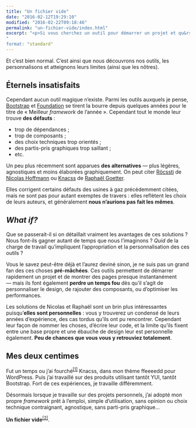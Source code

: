 ```yaml
---
title: "Un fichier vide"
date: "2016-02-12T19:29:10"
modified: "2016-02-22T09:18:46"
permalink: "un-fichier-vide/index.html"
excerpt: "<p>Si vous cherchez un outil pour démarrer un projet et qu&rsquo;aucun <em lang="en">framework</em> ne vous plaît, n&#700;oubliez pas cette option. Elle vous sierra à merveille. <a href="https://www.ffoodd.fr/un-fichier-vide/" aria-hidden="true">Lire la suite de «&nbsp;Un fichier vide&nbsp;» <span class="meta-nav">&rarr;</span></a></p>
"
format: "standard"
---
```

<p>Et c’est bien normal. C’est ainsi que nous découvrons nos outils, les personnalisons et atteignons leurs limites (ainsi que les nôtres).</p>
<h2>Éternels insatisfaits</h2>
<p>Cependant aucun outil magique n’existe. Parmi les outils auxquels je pense, <a href="http://getbootstrap.com/" hreflang="en">Bootstrap</a> et <a href="http://foundation.zurb.com/" hreflang="en">Foundation</a> se tirent la bourre depuis quelques années pour le titre de «&nbsp;Meilleur <i lang="en">framework</i> de l’année&nbsp;». Cependant tout le monde leur trouve <strong>des défauts</strong>&nbsp;:</p>
<ul>
<li>trop de dépendances&nbsp;;</li>
<li>trop de composants&nbsp;;</li>
<li>des choix techniques trop orientés&nbsp;;</li>
<li>des partis-pris graphiques trop saillant&nbsp;;</li>
<li>etc.</li>
</ul>
<p>Un peu plus récemment sont apparues <strong>des alternatives</strong> &mdash;&nbsp;plus légères, agnostiques et moins élaborées graphiquement. On peut citer <a href="https://rocssti.net/">Röcssti</a> de <a href="http://www.nicolas-hoffmann.net/">Nicolas Hoffmann</a> ou <a href="http://knacss.com/">Knacss</a> de <a href="http://www.goetter.fr/">Raphaël Goetter</a>.</p>
<p>Elles corrigent certains défauts des usines à gaz précédemment citées, mais ne sont pas pour autant exemptes de travers&nbsp;: elles reflètent les choix de leurs auteurs, et généralement <strong>nous n’aurions pas fait les mêmes</strong>.</p>
<h2><i lang="en">What if?</i></h2>
<p>Que se passerait-il si on détaillait vraiment les avantages de ces solutions&nbsp;? Nous font-ils gagner autant de temps que nous l’imaginons&nbsp;? <i>Quid</i> de la charge de travail qu’impliquent l’appropriation et la personnalisation des ces outils&nbsp;?</p>
<p>Vous le savez peut-être déjà et l’aurez deviné sinon, je ne suis pas un grand fan des ces choses <strong>pré-mâchées</strong>. Ces outils permettent de démarrer rapidement un projet et de montrer des pages presque instantanément &mdash;&nbsp;mais ils font également <strong>perdre un temps fou</strong> dès qu’il s’agit de personnaliser le design, de rajouter des composants, ou d’optimiser les performances.</p>
<p>Les solutions de Nicolas et Raphaël sont un brin plus intéressantes puisqu’<strong>elles sont personnelles</strong>&nbsp;: vous y trouverez un condensé de leurs années d’expérience, des cas tordus qu’ils ont pu rencontrer. Cependant leur façon de nommer les choses, d’écrire leur code, et la limite qu’ils fixent entre une base propre et une ébauche de design leur est personnelle également. <strong>Peu de chances que vous vous y retrouviez totalement</strong>.</p>
<h2>Mes deux centimes</h2>
<p>Fut un temps ou j’ai fourché<sup aria-describedby="note-1" id="lien-1" data-note="De l’anglicisme « forké » que je n’aime guère."><a class="scroll print-hidden" href="https://www.ffoodd.fr/un-fichier-vide/#note-1" title="De l’anglicisme « forké » que je n’aime guère.">[1]</a></sup> Knacss, dans mon thème ffeeeedd pour WordPress. Puis j’ai travaillé sur des produits utilisant tantôt YUI, tantôt Bootstrap. Fort de ces expériences, je travaille différemment.</p>
<p>Désormais lorsque je travaille sur des projets personnels, j’ai adopté mon propre <em lang="en">framework</em> prêt à l’emploi, simple d’utilisation, sans opinion ou choix technique contraignant, agnostique, sans parti-pris graphique&hellip;</p>
<p><strong>Un fichier vide</strong><sup aria-describedby="note-2" id="lien-2" data-note="Saint-Exupéry disait que « le désert est la seule chose qui ne puisse être détruite que par la construction ». J’y vois un lien :)"><a class="scroll print-hidden" href="https://www.ffoodd.fr/un-fichier-vide/#note-2" title="Saint-Exupéry disait que « le désert est la seule chose qui ne puisse être détruite que par la construction ». J’y vois un lien :)">[2]</a></sup>.</p>
